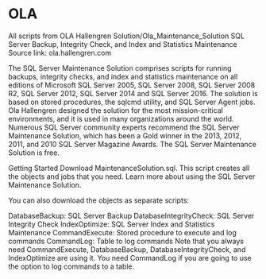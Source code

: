 # OLA
All scripts from OLA Hallengren
Solution/Ola_Maintenance_Solution
SQL Server Backup, Integrity Check, and Index and Statistics Maintenance
Source link: ola.hallengren.com

The SQL Server Maintenance Solution comprises scripts for running backups, integrity checks, and index and statistics maintenance on all editions of Microsoft SQL Server 2005, SQL Server 2008, SQL Server 2008 R2, SQL Server 2012, SQL Server 2014 and SQL Server 2016. The solution is based on stored procedures, the sqlcmd utility, and SQL Server Agent jobs. Ola Hallengren designed the solution for the most mission-critical environments, and it is used in many organizations around the world. Numerous SQL Server community experts recommend the SQL Server Maintenance Solution, which has been a Gold winner in the 2013, 2012, 2011, and 2010 SQL Server Magazine Awards. The SQL Server Maintenance Solution is free.

Getting Started
Download MaintenanceSolution.sql. This script creates all the objects and jobs that you need. Learn more about using the SQL Server Maintenance Solution.

You can also download the objects as separate scripts:

DatabaseBackup: SQL Server Backup
DatabaseIntegrityCheck: SQL Server Integrity Check
IndexOptimize: SQL Server Index and Statistics Maintenance
CommandExecute: Stored procedure to execute and log commands
CommandLog: Table to log commands
Note that you always need CommandExecute, DatabaseBackup, DatabaseIntegrityCheck, and IndexOptimize are using it. You need CommandLog if you are going to use the option to log commands to a table.
